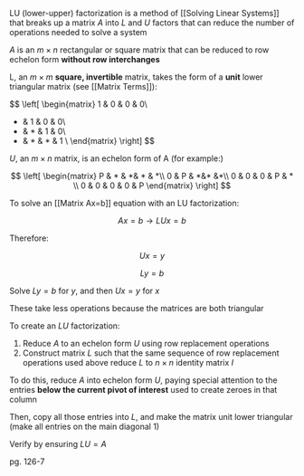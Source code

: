LU (lower-upper) factorization is a method of [[Solving Linear Systems]] that breaks up a matrix $A$ into $L$ and $U$ factors that can reduce the number of operations needed to solve a system

$A$ is an $m \times n$ rectangular or square matrix that can be reduced to row echelon form **without row interchanges**

L, an $m \times m$ **square, invertible** matrix, takes the form of a **unit** lower triangular matrix (see [[Matrix Terms]]):

$$
\left[
\begin{matrix}
1 & 0 & 0 & 0\\
* & 1 & 0 & 0\\
* & * & 1 & 0\\
* & * & * & 1 \\
\end{matrix}
\right]
$$

$U$, an $m \times n$  matrix, is an echelon form of A (for example:)

$$
\left[
\begin{matrix}
P & * & *& * & *\\
0 & P & *&* &*\\
0 & 0 & 0 & P & * \\
0 & 0 & 0 & 0 & P
\end{matrix}
\right]
$$

To solve an [[Matrix Ax=b]] equation with an LU factorization:

$$
Ax = b \rightarrow LUx=b
$$

Therefore:

$$
Ux = y
$$

$$
Ly= b
$$

Solve $Ly = b$ for $y$, and then $Ux = y$ for $x$

These take less operations because the matrices are both triangular

To create an $LU$ factorization:

1. Reduce $A$ to an echelon form $U$ using row replacement operations
2. Construct matrix $L$ such that the same sequence of row replacement operations used above reduce $L$ to $n \times n$ identity matrix $I$

To do this, reduce $A$ into echelon form $U$, paying special attention to the entries **below the current pivot of interest** used to create zeroes in that column

Then, copy all those entries into $L$, and make the matrix unit lower triangular (make all entries on the main diagonal 1)

Verify by ensuring $LU=A$

pg. 126-7
